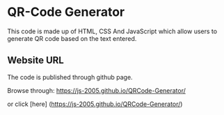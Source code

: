 # QR-Code Generator

This code is made up of HTML, CSS And JavaScript which allow users to generate QR code based on the text entered. 


## Website URL 

The code is published through github page. 

Browse through:  https://js-2005.github.io/QRCode-Generator/

or click [here] (https://js-2005.github.io/QRCode-Generator/)